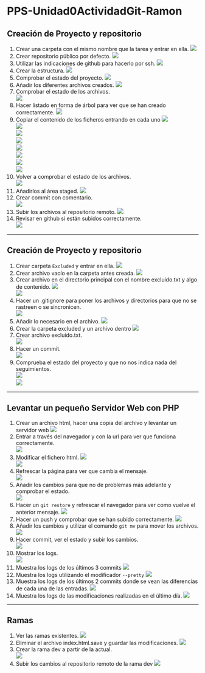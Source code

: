 # PPS-Unidad0ActividadGit-Ramon

## Creación de Proyecto y repositorio

1. Crear una carpeta con el mismo nombre que la tarea y entrar en ella.
![](images/1.png)
1. Crear repositorio público por defecto.
![](images/2.png)  
1. Utilizar las indicaciones de github para hacerlo por ssh.
![](images/3.png)  
1. Crear la estructura.
![](images/4.png)  
1. Comprobar el estado del proyecto.
![](images/5.png)  
1. Añadir los diferentes archivos creados.
![](images/6.png)
1. Comprobar el estado de los archivos.  
![](images/7.png)  
1. Hacer listado en forma de árbol para ver que se han creado correctamente.
![](images/8.png) 
1. Copiar el contenido de los ficheros entrando en cada uno
![](images/9.png)  
![](images/10.png)  
![](images/11.png)  
![](images/12.png)  
![](images/13.png)  
![](images/14.png)  
![](images/15.png)  
![](images/16.png)
1. Volver a comprobar el estado de los archivos.  
![](images/17.png)  
1. Añadirlos al área staged.
![](images/18.png)
1. Crear commit con comentario.  
![](images/19.png)  
1. Subir los archivos al repositorio remoto.
![](images/20.png)
1. Revisar en github si están subidos correctamente.   
![](images/21.png) 

---

## Creación de Proyecto y repositorio
1. Crear carpeta `Excluded` y entrar en ella.
![](images/22.png)  
1. Crear archivo vacío en la carpeta antes creada.
![](images/23.png)  
1. Crear archivo en el directorio principal con el nombre excluido.txt y algo de contenido.
![](images/24.png)  
![](images/25.png)
1. Hacer un .gitignore para poner los archivos y directorios para que no se rastreen o se sincronicen.  
![](images/26.png)  
1. Añadir lo necesario en el archivo.
![](images/27.png)
1. Crear la carpeta excluded y un archivo dentro 
![](images/28.png)
1. Crear archivo excluido.txt.  
![](images/29.png)
1. Hacer un commit.  
![](images/30.png)
1. Comprueba el estado del proyecto y que no nos indica nada del seguimientos.  
![](images/31.png)  
![](images/32.png)  

---

## Levantar un pequeño Servidor Web con PHP
1. Crear un archivo html, hacer una copia del archivo y levantar un servidor web
![](images/33.png)
1. Entrar a través del navegador y con la url para ver que funciona correctamente.  
![](images/34.png) 
1. Modificar el fichero html. 
![](images/35.png)  
![](images/36.png)
1. Refrescar la página para ver que cambia el mensaje.    
![](images/37.png)
1. Añadir los cambios para que no de problemas más adelante y comprobar el estado.  
![](images/38.png)
1. Hacer un `git restore` y refrescar el navegador para ver como vuelve el anterior mensaje.
![](images/39.png) 
1. Hacer un push y comprobar que se han subido correctamente. 
![](images/40.png)
1. Añadir los cambios y utilizar el comando `git mv` para mover los archivos.  
![](images/41.png)
1. Hacer commit, ver el estado y subir los cambios.  
![](images/42.png)
1. Mostrar los logs.  
![](images/43.png)
1. Muestra los logs de los últimos 3 commits 
![](images/44.png) 
1. Muestra los logs utilizando el modificador `--pretty` 
![](images/45.png)  
1. Muestra los logs de los últimos 2 commits donde se vean las diferencias de cada una de las entradas.
![](images/46.png)  
1. Muestra los logs de las modificaciones realizadas en el último día.
![](images/47.png)  

---

## Ramas
1. Ver las ramas existentes.
![](images/48.png) 
1. Eliminar el archivo index.html.save y guardar las modificaciones.
![](images/49.png)
1. Crear la rama dev a partir de la actual.  
![](images/50.png)
1. Subir los cambios al repositorio remoto de la rama dev 
![](images/51.png)



